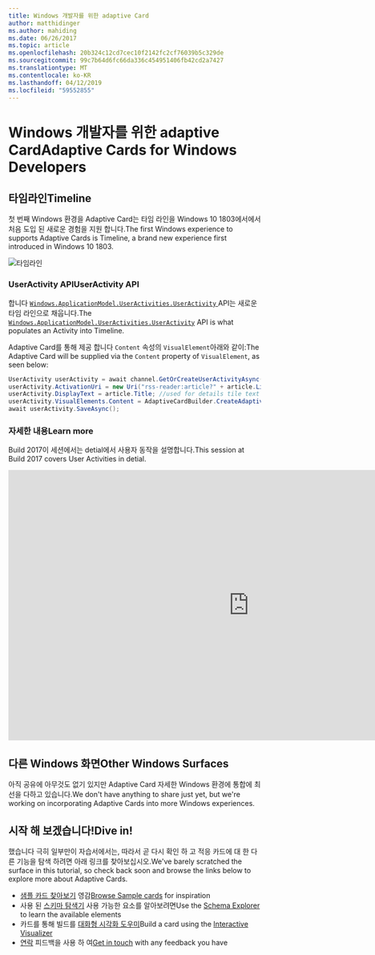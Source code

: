 ```yaml
---
title: Windows 개발자를 위한 adaptive Card
author: matthidinger
ms.author: mahiding
ms.date: 06/26/2017
ms.topic: article
ms.openlocfilehash: 20b324c12cd7cec10f2142fc2cf76039b5c329de
ms.sourcegitcommit: 99c7b64d6fc66da336c454951406fb42cd2a7427
ms.translationtype: MT
ms.contentlocale: ko-KR
ms.lasthandoff: 04/12/2019
ms.locfileid: "59552855"
---
```

# <a name="adaptive-cards-for-windows-developers"></a><span data-ttu-id="5ba44-102">Windows 개발자를 위한 adaptive Card</span><span class="sxs-lookup"><span data-stu-id="5ba44-102">Adaptive Cards for Windows Developers</span></span>



## <a name="timeline"></a><span data-ttu-id="5ba44-103">타임라인</span><span class="sxs-lookup"><span data-stu-id="5ba44-103">Timeline</span></span>

<span data-ttu-id="5ba44-104">첫 번째 Windows 환경을 Adaptive Card는 타임 라인을 Windows 10 1803에서에서 처음 도입 된 새로운 경험을 지원 합니다.</span><span class="sxs-lookup"><span data-stu-id="5ba44-104">The first Windows experience to supports Adaptive Cards is Timeline, a brand new experience first introduced in Windows 10 1803.</span></span> 

![타임라인](media/windows/timeline.png)

### <a name="useractivity-api"></a><span data-ttu-id="5ba44-106">UserActivity API</span><span class="sxs-lookup"><span data-stu-id="5ba44-106">UserActivity API</span></span>

<span data-ttu-id="5ba44-107">합니다 [ `Windows.ApplicationModel.UserActivities.UserActivity` ](https://docs.microsoft.com/en-us/uwp/api/windows.applicationmodel.useractivities.useractivity) API는 새로운 타임 라인으로 채웁니다.</span><span class="sxs-lookup"><span data-stu-id="5ba44-107">The [`Windows.ApplicationModel.UserActivities.UserActivity`](https://docs.microsoft.com/en-us/uwp/api/windows.applicationmodel.useractivities.useractivity) API is what populates an Activity into Timeline.</span></span>

<span data-ttu-id="5ba44-108">Adaptive Card를 통해 제공 합니다 `Content` 속성의 `VisualElement`아래와 같이:</span><span class="sxs-lookup"><span data-stu-id="5ba44-108">The Adaptive Card will be supplied via the `Content` property of `VisualElement`, as seen below:</span></span>

```csharp
UserActivity userActivity = await channel.GetOrCreateUserActivityAsync(activityId, new HostName("contoso.com"));
userActivity.ActivationUri = new Uri("rss-reader:article?" + article.Link);
userActivity.DisplayText = article.Title; //used for details tile text
userActivity.VisualElements.Content = AdaptiveCardBuilder.CreateAdaptiveCardFromJson(jsonString);
await userActivity.SaveAsync();
```

### <a name="learn-more"></a><span data-ttu-id="5ba44-109">자세한 내용</span><span class="sxs-lookup"><span data-stu-id="5ba44-109">Learn more</span></span>

<span data-ttu-id="5ba44-110">Build 2017이 세션에서는 detial에서 사용자 동작을 설명합니다.</span><span class="sxs-lookup"><span data-stu-id="5ba44-110">This session at Build 2017 covers User Activities in detial.</span></span>

<iframe src="https://channel9.msdn.com/Events/Build/2017/B8108/player" width="960" height="540" allowFullScreen frameBorder="0"></iframe>

## <a name="other-windows-surfaces"></a><span data-ttu-id="5ba44-111">다른 Windows 화면</span><span class="sxs-lookup"><span data-stu-id="5ba44-111">Other Windows Surfaces</span></span>
<span data-ttu-id="5ba44-112">아직 공유에 아무것도 없기 있지만 Adaptive Card 자세한 Windows 환경에 통합에 최선을 다하고 있습니다.</span><span class="sxs-lookup"><span data-stu-id="5ba44-112">We don't have anything to share just yet, but we're working on incorporating Adaptive Cards into more Windows experiences.</span></span>

## <a name="dive-in"></a><span data-ttu-id="5ba44-113">시작 해 보겠습니다!</span><span class="sxs-lookup"><span data-stu-id="5ba44-113">Dive in!</span></span>

<span data-ttu-id="5ba44-114">했습니다 극히 일부만이 자습서에서는, 따라서 곧 다시 확인 하 고 적응 카드에 대 한 다른 기능을 탐색 하려면 아래 링크를 찾아보십시오.</span><span class="sxs-lookup"><span data-stu-id="5ba44-114">We've barely scratched the surface in this tutorial, so check back soon and browse the links below to explore more about Adaptive Cards.</span></span>

* <span data-ttu-id="5ba44-115">[샘플 카드 찾아보기](http://adaptivecards.io/samples/) 영감</span><span class="sxs-lookup"><span data-stu-id="5ba44-115">[Browse Sample cards](http://adaptivecards.io/samples/) for inspiration</span></span>
* <span data-ttu-id="5ba44-116">사용 된 [스키마 탐색기](http://adaptivecards.io/explorer) 사용 가능한 요소를 알아보려면</span><span class="sxs-lookup"><span data-stu-id="5ba44-116">Use the [Schema Explorer](http://adaptivecards.io/explorer) to learn the available elements</span></span>
* <span data-ttu-id="5ba44-117">카드를 통해 빌드를 [대화형 시각화 도우미](http://adaptivecards.io/visualizer/index.html?hostApp=Skype)</span><span class="sxs-lookup"><span data-stu-id="5ba44-117">Build a card using the [Interactive Visualizer](http://adaptivecards.io/visualizer/index.html?hostApp=Skype)</span></span>
* <span data-ttu-id="5ba44-118">[연락](http://adaptivecards.io/connect) 피드백을 사용 하 여</span><span class="sxs-lookup"><span data-stu-id="5ba44-118">[Get in touch](http://adaptivecards.io/connect) with any feedback you have</span></span>
